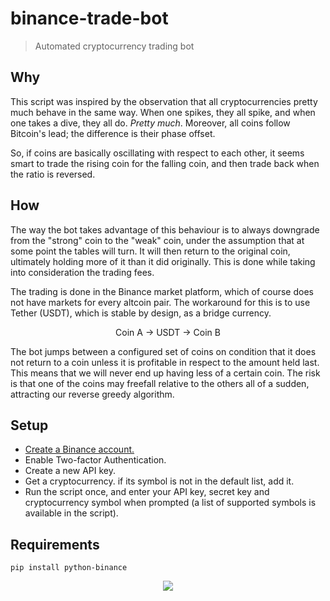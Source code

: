 # binance-trade-bot
>Automated cryptocurrency trading bot

## Why
This script was inspired by the observation that all cryptocurrencies pretty much behave in the same way. When one spikes, they all spike, and when one takes a dive, they all do. *Pretty much*. Moreover, all coins follow Bitcoin's lead; the difference is their phase offset. 

So, if coins are basically oscillating with respect to each other, it seems smart to trade the rising coin for the falling coin, and then trade back when the ratio is reversed. 

## How
The way the bot takes advantage of this behaviour is to always downgrade from the "strong" coin to the "weak" coin, under the assumption that at some point the tables will turn. It will then return to the original coin, ultimately holding more of it than it did originally. This is done while taking into consideration the trading fees. 

The trading is done in the Binance market platform, which of course does not have markets for every altcoin pair. The workaround for this is to use Tether (USDT), which is stable by design, as a bridge currency. 
<p align="center">
  Coin A -> USDT -> Coin B
</p>

The bot jumps between a configured set of coins on condition that it does not return to a coin unless it is profitable in   respect to the amount held last. This means that we will never end up having less of a certain coin. The risk is that one of the coins may freefall relative to the others all of a sudden, attracting our reverse greedy algorithm. 

## Setup 
* [Create a Binance account.](https://www.binance.com/hw_register.html)
* Enable Two-factor Authentication.
* Create a new API key.
* Get a cryptocurrency. if its symbol is not in the default list, add it. 
* Run the script once, and enter your API key, secret key and cryptocurrency symbol when prompted (a list of supported symbols is available in the script).

## Requirements
`pip install python-binance`


<p align="center">
  <img src = "https://usercontent2.hubstatic.com/6061829.jpg">
</p>
